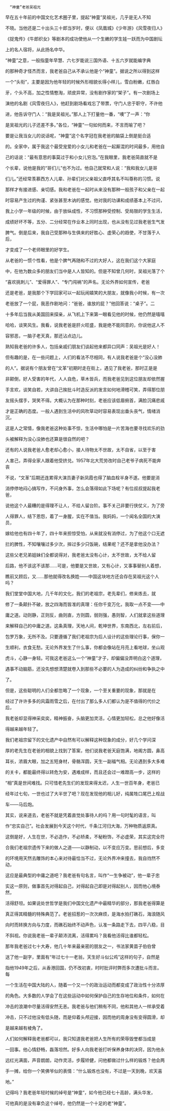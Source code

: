       “神童”老爸吴祖光  

   早在五十年前的中国文化艺术圈子里，提起“神童”吴祖光，几乎是无人不知

 不晓。当他还是二十出头三十郎当岁时，便以《凤凰城》《少年游》《风雪夜归人》

 《捉鬼传》《牛郎织女》等剧本的成功使他从一个生嫩的学生娃一跃而为中国剧坛

 上的名人宿将，从此扬名中华。

   “神童”之意，一般指童年早慧、六七岁能说三国外语、十五六岁就能编字典

 的那种奇才怪杰而言，我老爸自己从不承认他是个“神童”。据说之所以得到这样

 一个“头衔”，主要是因为他年轻的时候外形相貌长得小样儿，雪白粉嫩，红唇白

 牙，个头不高，加之性情憨淘，顽皮异常，没有剧作家的“架子”。有一次剧场上

 演他的名剧《风雪夜归人》，他赶到剧场看戏忘了带票，守门人忠于职守，不许他

 进，他告诉守门人：“我是吴祖光。”那人上下打量他一番，“噢”了一声：“你

 是吴祖光的儿子还差不多。”各位，“神童”一句如何而来，不言而喻了吧？

   要是让我当女儿的说话呢，“神童”这个名字冠在我老爸的脑袋上倒是挺合适

 的。全家中，属于我这个最受宠爱的小女儿和老爸在一起厮混的时间最多，用他自

 己的话说：“最有意思的事莫过于和小女儿穷泡。”在我眼里，我老爸简直就不是

 个长辈，说他是我的“哥们儿”也不为过。他自己就常和人说：“我和我女儿是哥

 们儿。”还经常羡慕西方人儿辈、孙辈们对父亲祖父直呼其名不叫尊称的习惯。说

 那样才有接进感、亲切感。我和老爸在一起时从来没有那种一般孩子和父亲在一起

 时容易产生过的拘谨、紧张甚至木讷的感觉。他对我的功课和成绩基本上不过问，

 我上小学一年级的时候，由于放纵成性，不习惯那种受控制、受局限的学生生活，

 成绩好坏不等，五分、二分经常在作业本上同时出现，也从没有见过我老爸生气发

 脾气。倒是后来，我自己受那种与生俱来的好胜心、虚荣心的趋使，不甘落于人后，

 才变成了一个老师眼里的好学生。

   从老爸的一惯个性看，他是个脾气再随和不过的大好人，这在我们这个大家庭

 中，在他为数众多的朋友们当中是人人皆知的。但是不知曾几何时，吴祖光落了个

 “喜欢挑刺儿”、“爱得罪人”、“专门闯祸”的声名。无论外界如何宣传，老爸

 还是老爸，是我那个下学回家可以一起玩闹嬉笑的大朋友，就像我小时候，有一次

 老爸放了一个屁，我恶作剧地问：“爸爸，谁放的屁？”他回答说：“桌子”。二

 十多年后当我从美国回来探亲，从飞机上下来第一眼看见他的时候，他仍然是嘻嘻

 哈哈，谈笑风生。我看，说我老爸是肝火旺盛，我是绝不能同意的，你说他这人不

 容邪恶，一脑子老天真，那还沾点边儿。

   熟知我老爸的许多人，包括亲戚们朋友们谈起他来都异口同声：吴祖光是好人！

 但有趣的是，在一些问题上，人们的看法不尽相同，有人说我老爸是个“没心没肺

 的人”。据说有个朋友曾在“文革”初期时走在街上，遇见了我老爸，那时正是是

 非颠倒，好人受害的年代，人人自危，草木皆兵，而我老爸见到这位朋友却依然握

 手言欢，谈笑自若，大讲自己挨批斗时造反派的发言如何地滑稽可笑，弄得那位朋

 友摇头摆手，哭笑不得。大概认为在那种时刻，老爸应该低眉俯首，满脸沉痛悲戚

 才是正确的态度。一般人遇到生活中的风吹草动时容易表现出垂头丧气，情绪消沉，

 这是人之常情，像我老爸这种处事不惊，生活中哪怕是一片苦海也要寻找欢乐的劲

 头被解释为没心没肺也还算是很自然的吧？

   还有的人说我老爸人愈老却心愈小，接人待物太不世故，太不自省，以至于害

 人害己，弄得全家人跟着他受挤兑。1957年北大荒劳改时自己老爷子病死不能奔丧

 不说，“文革”后期还连累得大演员妻子新凤霞也得了脑血栓半身不遂。他要是消

 消停停地闷心搞写作，不问身外事，怎么会落得如此下场呢？有位叔叔提起我老爸，

 说他这个人最糟的是得理不让人，不给人留台阶。事不关己非要行侠仗义，为了旁

 人得罪人，结下恩怨，着了一身腥，实在不值当。我妈妈，一个闻名全国的大演员，

 嫁给他也有四十年了，四十年来担惊受怕，从来就没有消停过，为了他这个口无遮

 拦的脾性，不知嚷嚷过多少次，摔过多少只饭碗，结果呢？还不是拿他没办法？

   这些父老兄弟姐妹们全都说得对，我老爸太没有心计，太不世故，太不给人留

 后路，他不该这不该那……可是，他要是又世故，又有心计，又事事替别人着想，

 瞧前又顾后，又……那他就得改名换姓——中国这块地方还会存在吴祖光这个人吗？

   我们堂堂中国大地，几千年的文化，我们的老祖宗，老先辈们，修来炼去，就

 修了一条颠扑不破，放之四海而皆准的真理：任你千变万化，我取一点不变——中

 庸之道。动则静，正则反，曲则直，方则圆，弱则强，愚则智，人们就拿这些道理

 来解释自己的中庸之道。这条真理，天地人间，乾坤世界，东南西北，左右前后，

 包罗万象，无所不及。只要遵循了我们老祖宗为后人设计的这些理论行事，保你一

 生顺利，衣食无愁。无论外界发生了什么事，你都会像站在月亮上看地球，坐山观

 虎斗，心静一身轻。可我这老爸这么一个“神童”才子，却偏偏没弄明白这个道理，

 遇事不动脑筋，还没先想想清楚就卷入到那些不必要的人为造成的纠纷和争执之中

 了。

   但是，这些聪明的人们全都忽略了一个现象，一个至关重要的现象，那就是在

 经过了许许多多的风霜雨雪之后，在付出了那么多人们都认为是不值得的代价之后，

 我老爸却显得神采奕奕，精神振奋，头脑更加灵活，心情更加轻松，总之他好像活

 得越来越年轻了。

   我们老祖宗留下的文化遗产中自然有可以解释这种现象的成分，好几个学问深

 厚的老先生在老爸的相貌上找到了答案，他们说我老爸天庭饱满，地阁方圆，鼻高

 耳长，浓眉大眼，加之五短身材，骨骼浑圆，天生一副福气相。无论遇到多大多难

 的关卡，都能最终得以转危为安，遇难成样，而且还会过一难蹬高一步，这样的

 “相”真是世间难找。只可惜老先生们的发现来得太迟，人生一世百年身，老爸已

 经年过七旬，一世也过了大半世了吧？现在发现他的相儿好，纯属牲口尾巴上栓战

 车——马后炮。

   其实，说来道去，老爸不就是凭着直觉处事待人的吗？用一句时髦的语言，叫

 作“忠实自己”。社会发展到今天这个时代，千条江河归大海，万种物质返原真。

 这倒是好，人生在世，不必造作，不必矫柔，不秘粉饰，不必虚荣，其实这完全符

 合我们老祖宗遗传下来的做人之道——以静制动，以不变应万变。思前想后，多变

 的环境用天然去雕饰的本心来对待最恰当不过，无论外界冲来撞去，我自岿然不动，

 这应是最典型的中庸之道吧？我老爸有句名言，叫作“一生争被动”，他一辈子忠

 实这一原则，做事首先对得起自己，对得起自己即是对得起别人，因而他心境泰然，

 活得舒坦。如果说处世哲学是我们中国文化遗产中最精华的部分，那我老爸得算是

 真正得其精髓的特殊典范了。老爸招惹的一次次麻烦，是海水拍打礁石，海浪随风

 向时而转换方向与力度，而礁石始终不动声色，认准一条路走下去，四平八稳，目

 不斜视。你说我老爸一辈子颠沛流离，活得累吗？我看他活得比谁都轻松。

   那年我老爸过七十大寿，他几十年来最亲密的朋友之一，书法家黄苗子伯伯曾

 送了他一副字，里面有“年过七十一老翁，天生好斗似公鸡”这样的句子，自然是

 指他1949年之后，从香港回国，仍不改初衷，时时批评时弊而多次遭批斗而言。每

 一个生活在中国大陆的人，随着一个又一个的政治运动而都变成了政治性十分浓厚

 的角色。大多数的人学会了在这些运动中如何保护自己的生存地位和条件，如何在

 冲击的浪潮中尽量活得安然无恙。我老爸与他们稍有不同，他和其他人一样承受着

 冲击，只不过他没有低头随，而是仰着头颅迎接，因而他的周身没有变得圆滑，却

 是越来越有棱角了。

   人们如何解释我老爸都可以，我只知道我老爸把人生所有的荣辱毁誉都当成是

 一回事。他心情舒畅，磊落坦然。好多人向我老爸打听保养身体的决窍，因为他永

 远红光满面，声音朗朗，动作灵活，步履矫健，问他都做过什么样的锻炼？他会两

 手一摊，给你一个笑佛爷似的表情：“什么锻炼也没有，不过是一天到晚，欢天喜

 地。”

   记得吗？我老爸年轻时候的绰号是“神童”，如今他已经七十高龄，满头华发，

 可他真的是没有辜负这个绰号，他仍然是一个十足的老“神童”。

